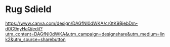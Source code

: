 # Rug Sdield

https://www.canva.com/design/DAGfNl0dWKA/cr0tK9BjebDm-d0C9nyHaQ/edit?utm_content=DAGfNl0dWKA&utm_campaign=designshare&utm_medium=link2&utm_source=sharebutton
